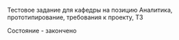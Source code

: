 Тестовое задание для кафедры на позицию Аналитика, прототипирование, требования к проекту, ТЗ

Состояние - закончено
